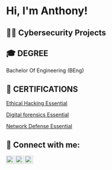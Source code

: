 <h1>Hi, I'm Anthony! </h1>

<h2>👨‍💻 Cybersecurity Projects</h2>

<h2> 🎓 DEGREE </h2>

Bachelor Of Engineering (BEng)

<h2> 📄 CERTIFICATIONS </h2>

[Ethical Hacking Essential](https://codered.eccouncil.org/certificate/82692e8b-25da-4658-85a2-5e0a674b9255?logged=true)

[Digital forensics Essential](https://www.linkedin.com/posts/nwekeanthonyolisa_cyberdefense-cyberawareness-cybercrime-activity-7064949141008711680-8tbb?utm_source=share&utm_medium=member_desktop)

[Network Defense Essential](https://codered.eccouncil.org/certificate/c9a91f6b-52d9-48f4-9f22-52b66a6ae33a?logged=true)


<h2> 🤳 Connect with me:</h2>


[<img align="left" alt="JoshMadakor | Twitter" width="22px" src="https://cdn.jsdelivr.net/npm/simple-icons@v3/icons/twitter.svg" />][twitter]
[<img align="left" alt="JoshMadakor | LinkedIn" width="22px" src="https://cdn.jsdelivr.net/npm/simple-icons@v3/icons/linkedin.svg" />][linkedin]
[<img align="left" alt="JoshMadakor | Instagram" width="22px" src="https://cdn.jsdelivr.net/npm/simple-icons@v3/icons/instagram.svg" />][instagram]

[twitter]: https://twitter.com/jonessleek
[instagram]: https://www.instagram.com/sleek_olisa/
[linkedin]:  https://www.linkedin.com/in/nwekeanthonyolisa/


<!--
Here are some ideas to get you started:

- 🔭 I’m currently working on ...
- 🌱 I’m currently learning ...
- 👯 I’m looking to collaborate on ...
- 🤔 I’m looking for help with ...
- 💬 Ask me about ...
- 📫 How to reach me: ...
- 😄 Pronouns: ...
- ⚡ Fun fact: ...
